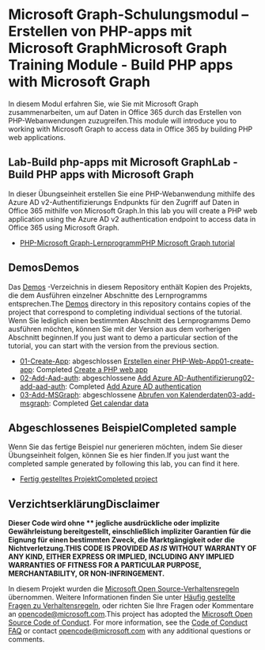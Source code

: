 # <a name="microsoft-graph-training-module---build-php-apps-with-microsoft-graph"></a><span data-ttu-id="b3878-101">Microsoft Graph-Schulungsmodul – Erstellen von PHP-apps mit Microsoft Graph</span><span class="sxs-lookup"><span data-stu-id="b3878-101">Microsoft Graph Training Module - Build PHP apps with Microsoft Graph</span></span>

<span data-ttu-id="b3878-102">In diesem Modul erfahren Sie, wie Sie mit Microsoft Graph zusammenarbeiten, um auf Daten in Office 365 durch das Erstellen von PHP-Webanwendungen zuzugreifen.</span><span class="sxs-lookup"><span data-stu-id="b3878-102">This module will introduce you to working with Microsoft Graph to access data in Office 365 by building PHP web applications.</span></span>

## <a name="lab---build-php-apps-with-microsoft-graph"></a><span data-ttu-id="b3878-103">Lab-Build php-apps mit Microsoft Graph</span><span class="sxs-lookup"><span data-stu-id="b3878-103">Lab - Build PHP apps with Microsoft Graph</span></span>

<span data-ttu-id="b3878-104">In dieser Übungseinheit erstellen Sie eine PHP-Webanwendung mithilfe des Azure AD v2-Authentifizierungs Endpunkts für den Zugriff auf Daten in Office 365 mithilfe von Microsoft Graph.</span><span class="sxs-lookup"><span data-stu-id="b3878-104">In this lab you will create a PHP web application using the Azure AD v2 authentication endpoint to access data in Office 365 using Microsoft Graph.</span></span>

- [<span data-ttu-id="b3878-105">PHP-Microsoft Graph-Lernprogramm</span><span class="sxs-lookup"><span data-stu-id="b3878-105">PHP Microsoft Graph tutorial</span></span>](https://docs.microsoft.com/graph/training/php-tutorial)

## <a name="demos"></a><span data-ttu-id="b3878-106">Demos</span><span class="sxs-lookup"><span data-stu-id="b3878-106">Demos</span></span>

<span data-ttu-id="b3878-107">Das [Demos](./Demos) -Verzeichnis in diesem Repository enthält Kopien des Projekts, die dem Ausführen einzelner Abschnitte des Lernprogramms entsprechen.</span><span class="sxs-lookup"><span data-stu-id="b3878-107">The [Demos](./Demos) directory in this repository contains copies of the project that correspond to completing individual sections of the tutorial.</span></span> <span data-ttu-id="b3878-108">Wenn Sie lediglich einen bestimmten Abschnitt des Lernprogramms Demo ausführen möchten, können Sie mit der Version aus dem vorherigen Abschnitt beginnen.</span><span class="sxs-lookup"><span data-stu-id="b3878-108">If you just want to demo a particular section of the tutorial, you can start with the version from the previous section.</span></span>

- <span data-ttu-id="b3878-109">[01-Create-App](Demos/01-create-app): abgeschlossen [Erstellen einer PHP-Web-App](https://docs.microsoft.com/graph/training/php-tutorial?tutorial-step=1)</span><span class="sxs-lookup"><span data-stu-id="b3878-109">[01-create-app](Demos/01-create-app): Completed [Create a PHP web app](https://docs.microsoft.com/graph/training/php-tutorial?tutorial-step=1)</span></span>
- <span data-ttu-id="b3878-110">[02-Add-Aad-auth](Demos/02-add-aad-auth): abgeschlossene [Add Azure AD-Authentifizierung](https://docs.microsoft.com/graph/training/php-tutorial?tutorial-step=3)</span><span class="sxs-lookup"><span data-stu-id="b3878-110">[02-add-aad-auth](Demos/02-add-aad-auth): Completed [Add Azure AD authentication](https://docs.microsoft.com/graph/training/php-tutorial?tutorial-step=3)</span></span>
- <span data-ttu-id="b3878-111">[03-Add-MSGraph](Demos/03-add-msgraph): abgeschlossene [Abrufen von Kalenderdaten](https://docs.microsoft.com/graph/training/php-tutorial?tutorial-step=4)</span><span class="sxs-lookup"><span data-stu-id="b3878-111">[03-add-msgraph](Demos/03-add-msgraph): Completed [Get calendar data](https://docs.microsoft.com/graph/training/php-tutorial?tutorial-step=4)</span></span>

## <a name="completed-sample"></a><span data-ttu-id="b3878-112">Abgeschlossenes Beispiel</span><span class="sxs-lookup"><span data-stu-id="b3878-112">Completed sample</span></span>

<span data-ttu-id="b3878-113">Wenn Sie das fertige Beispiel nur generieren möchten, indem Sie dieser Übungseinheit folgen, können Sie es hier finden.</span><span class="sxs-lookup"><span data-stu-id="b3878-113">If you just want the completed sample generated by following this lab, you can find it here.</span></span>

- [<span data-ttu-id="b3878-114">Fertig gestelltes Projekt</span><span class="sxs-lookup"><span data-stu-id="b3878-114">Completed project</span></span>](Demos/03-add-msgraph)

## <a name="disclaimer"></a><span data-ttu-id="b3878-115">Verzichtserklärung</span><span class="sxs-lookup"><span data-stu-id="b3878-115">Disclaimer</span></span>

<span data-ttu-id="b3878-116">**Dieser Code wird ohne \*\* jegliche ausdrückliche oder implizite Gewährleistung bereitgestellt, einschließlich impliziter Garantien für die Eignung für einen bestimmten Zweck, die Marktgängigkeit oder die Nichtverletzung.**</span><span class="sxs-lookup"><span data-stu-id="b3878-116">**THIS CODE IS PROVIDED *AS IS* WITHOUT WARRANTY OF ANY KIND, EITHER EXPRESS OR IMPLIED, INCLUDING ANY IMPLIED WARRANTIES OF FITNESS FOR A PARTICULAR PURPOSE, MERCHANTABILITY, OR NON-INFRINGEMENT.**</span></span>

<span data-ttu-id="b3878-p102">In diesem Projekt wurden die [Microsoft Open Source-Verhaltensregeln](https://opensource.microsoft.com/codeofconduct/) übernommen. Weitere Informationen finden Sie unter [Häufig gestellte Fragen zu Verhaltensregeln](https://opensource.microsoft.com/codeofconduct/faq/), oder richten Sie Ihre Fragen oder Kommentare an [opencode@microsoft.com](mailto:opencode@microsoft.com).</span><span class="sxs-lookup"><span data-stu-id="b3878-p102">This project has adopted the [Microsoft Open Source Code of Conduct](https://opensource.microsoft.com/codeofconduct/). For more information, see the [Code of Conduct FAQ](https://opensource.microsoft.com/codeofconduct/faq/) or contact [opencode@microsoft.com](mailto:opencode@microsoft.com) with any additional questions or comments.</span></span>
